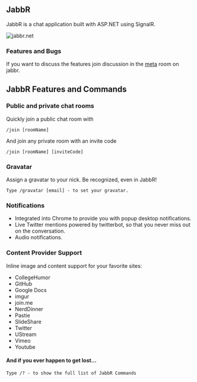 ## JabbR
JabbR is a chat application built with ASP.NET using SignalR. 

![jabbr.net](https://jabbr.blob.core.windows.net/jabbr-uploads/Screen%20Shot%202013-04-01%20at%207.57.53%20PM_d6a3.png)

### Features and Bugs
If you want to discuss the features join discussion in the [meta](http://jabbr.net/#/rooms/meta) room on jabbr. 

## JabbR Features and Commands
    
### Public and private chat rooms
Quickly join a public chat room with

    /join [roomName]
    
And join any private room with an invite code

    /join [roomName] [inviteCode]
    
### Gravatar
Assign a gravatar to your nick. Be recognized, even in JabbR!

    Type /gravatar [email] - to set your gravatar.
    
### Notifications
* Integrated into Chrome to provide you with popup desktop notifications. 
* Live Twitter mentions powered by twitterbot, so that you never miss out on the conversation.
* Audio notifications.
    
### Content Provider Support
Inline image and content support for your favorite sites:

* CollegeHumor
* GitHub 
* Google Docs
* imgur
* join.me
* NerdDinner
* Pastie
* SlideShare
* Twitter
* UStream
* Vimeo
* Youtube

#### And if you ever happen to get lost...
    Type /? - to show the full list of JabbR Commands
